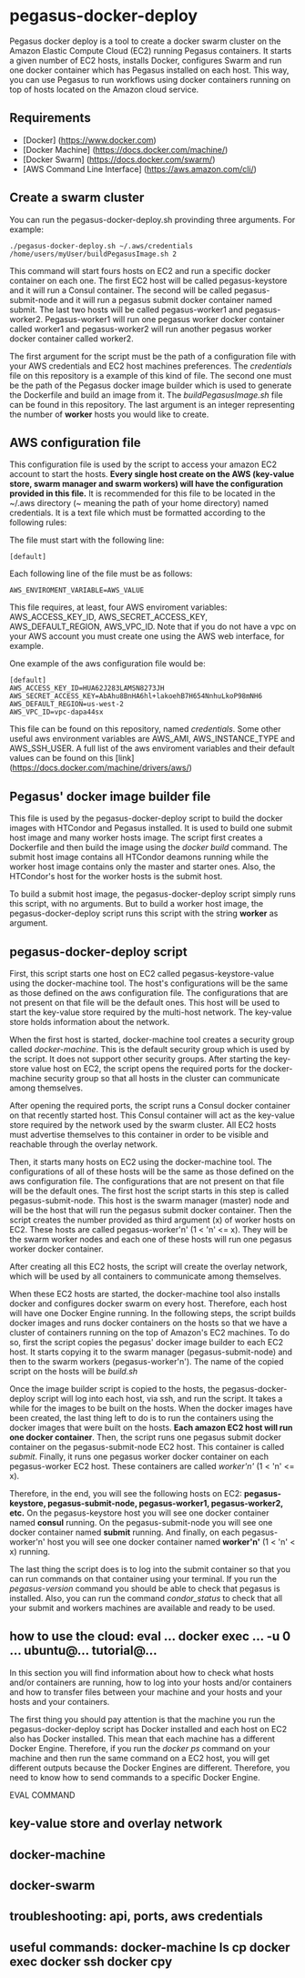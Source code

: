 # pegasus-docker-deploy

Pegasus docker deploy is a tool to create a docker swarm cluster on the Amazon Elastic Compute Cloud (EC2) running Pegasus containers. It starts a given number of EC2 hosts, installs Docker, configures Swarm and run one docker container which has Pegasus installed on each host. This way, you can use Pegasus to run workflows using docker containers running on top of hosts located on the Amazon cloud service.

## Requirements

  * [Docker] (https://www.docker.com)
  * [Docker Machine] (https://docs.docker.com/machine/)
  * [Docker Swarm] (https://docs.docker.com/swarm/)
  * [AWS Command Line Interface] (https://aws.amazon.com/cli/)

## Create a swarm cluster
You can run the pegasus-docker-deploy.sh provinding three arguments. For example:

    ./pegasus-docker-deploy.sh ~/.aws/credentials /home/users/myUser/buildPegasusImage.sh 2 

This command will start fours hosts on EC2 and run a specific docker container on each one. The first EC2 host will be called pegasus-keystore and it will run a Consul container. The second will be called pegasus-submit-node and it will run a pegasus submit docker container named submit. The last two hosts will be called pegasus-worker1 and pegasus-worker2. Pegasus-worker1 will run one pegasus worker docker container called worker1 and pegasus-worker2 will run another pegasus worker docker container called worker2.

The first argument for the script must be the path of a configuration file with your AWS credentials and EC2 host machines preferences. The *credentials* file on this repository is a example of this kind of file. The second one must be the path of the Pegasus docker image builder which is used to generate the Dockerfile and build an image from it. The *buildPegasusImage.sh* file can be found in this repository. The last argument is an integer representing the number of **worker** hosts you would like to create.

## AWS configuration file
This configuration file is used by the script to access your amazon EC2 account to start the hosts. **Every single host create on the AWS (key-value store, swarm manager and swarm workers) will have the configuration provided in this file.** It is recommended for this file to be located in the ~/.aws directory (~ meaning the path of your home directory) named credentials. It is a text file which must be formatted according to the following rules:

The file must start with the following line:

    [default]

Each following line of the file must be as follows:

    AWS_ENVIROMENT_VARIABLE=AWS_VALUE

This file requires, at least, four AWS enviroment variables: AWS_ACCESS_KEY_ID, AWS_SECRET_ACCESS_KEY, AWS_DEFAULT_REGION, AWS_VPC_ID. Note that if you do not have a vpc on your AWS account you must create one using the AWS web interface, for example.

One example of the aws configuration file would be:

    [default]
    AWS_ACCESS_KEY_ID=HUA62J283LAMSN8273JH
    AWS_SECRET_ACCESS_KEY=AbAhu8BnHA6hl+lakoehB7H654NnhuLkoP98mNH6
    AWS_DEFAULT_REGION=us-west-2
    AWS_VPC_ID=vpc-dapa44sx

This file can be found on this repository, named *credentials*. Some other useful aws environment variables are AWS_AMI, AWS_INSTANCE_TYPE and AWS_SSH_USER. A full list of the aws enviroment variables and their default values can be found on this [link] (https://docs.docker.com/machine/drivers/aws/)


## Pegasus' docker image builder file
This file is used by the pegasus-docker-deploy script to build the docker images with HTCondor and Pegasus installed. It is used to build one submit host image and many worker hosts image. The script first creates a Dockerfile and then build the image using the *docker build* command. The submit host image contains all HTCondor deamons running while the worker host image contains only the master and starter ones. Also, the HTCondor's host for the worker hosts is the submit host.

To build a submit host image, the pegasus-docker-deploy script simply runs this script, with no arguments. But to build a worker host image, the pegasus-docker-deploy script runs this script with the string **worker** as argument.

## pegasus-docker-deploy script
First, this script starts one host on EC2 called pegasus-keystore-value using the docker-machine tool. The host's configurations will be the same as those defined on the aws configuration file. The configurations that are not present on that file will be the default ones. This host will be used to start the key-value store required by the multi-host network. The key-value store holds information about the network. 

When the first host is started, docker-machine tool creates a security group called *docker-machine*. This is the default security group which is used by the script. It does not support other security groups. After starting the key-store value host on EC2, the script opens the required ports for the docker-machine security group so that all hosts in the cluster can communicate among themselves. 

After opening the required ports, the script runs a Consul docker container on that recently started host. This Consul container will act as the key-value store required by the network used by the swarm cluster. All EC2 hosts must advertise themselves to this container in order to be visible and reachable through the overlay network. 

Then, it starts many hosts on EC2 using the docker-machine tool. The configurations of all of these hosts will be the same as those defined on the aws configuration file. The configurations that are not present on that file will be the default ones. The first host the script starts in this step is called pegasus-submit-node. This host is the swarm manager (master) node and will be the host that will run the pegasus submit docker container. Then the script creates the number provided as third argument (x) of worker hosts on EC2. These hosts are called pegasus-worker'n' (1 < 'n' <= x). They will be the swarm worker nodes and each one of these hosts will run one pegasus worker docker container.

After creating all this EC2 hosts, the script will create the overlay network, which will be used by all containers to communicate among themselves.

When these EC2 hosts are started, the docker-machine tool also installs docker and configures docker swarm on every host. Therefore, each host will have one Docker Engine running. In the following steps, the script builds docker images and runs docker containers on the hosts so that we have a cluster of containers running on the top of Amazon's EC2 machines. To do so, first the script copies the pegasus' docker image builder to each EC2 host. It starts copying it to the swarm manager (pegasus-submit-node) and then to the swarm workers (pegasus-worker'n'). The name of the copied script on the hosts will be *build.sh*

Once the image builder script is copied to the hosts, the pegasus-docker-deploy script will log into each host, via ssh, and run the script. It takes a while for the images to be built on the hosts. When the docker images have been created, the last thing left to do is to run the containers using the docker images that were built on the hosts. **Each amazon EC2 host will run one docker container**. Then, the script runs one pegasus submit docker container on the pegasus-submit-node EC2 host. This container is called *submit*. Finally, it runs one pegasus worker docker container on each pegasus-worker EC2 host. These containers are called *worker'n'* (1 < 'n' <= x).

Therefore, in the end, you will see the following hosts on EC2: **pegasus-keystore, pegasus-submit-node, pegasus-worker1, pegasus-worker2, etc.** On the pegasus-keystore host you will see one docker container named **consul** running. On the pegasus-submit-node you will see one docker container named **submit** running. And finally, on each pegasus-worker'n' host you will see one docker container named **worker'n'** (1 < 'n' < x) running. 

The last thing the script does is to log into the submit container so that you can run commands on that container using your terminal. If you run the *pegasus-version* command you should be able to check that pegasus is installed. Also, you can run the command *condor_status* to check that all your submit and workers machines are available and ready to be used.

## how to use the cloud: eval ... docker exec ... -u 0 ... ubuntu@... tutorial@...
In this section you will find information about how to check what hosts and/or containers are running, how to log into your hosts and/or containers and how to transfer files between your machine and your hosts and your hosts and your containers.

The first thing you should pay attention is that the machine you run the pegasus-docker-deploy script has Docker installed and each host on EC2 also has Docker installed. This mean that each machine has a different Docker Engine. Therefore, if you run the *docker ps* command on your machine and then run the same command on a EC2 host, you will get different outputs because the Docker Engines are different. Therefore, you need to know how to send commands to a specific Docker Engine.

EVAL COMMAND




## key-value store and overlay network
## docker-machine
## docker-swarm
## troubleshooting: api, ports, aws credentials
## useful commands: docker-machine ls cp docker exec docker ssh docker cpy
